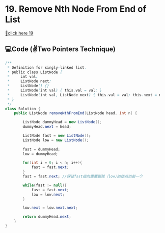# 19. Remove Nth Node From End of List

[🔗click here 19](https://leetcode.com/problems/remove-nth-node-from-end-of-list/)

## 💻Code (✌️Two Pointers Technique)

```java
/**
 * Definition for singly-linked list.
 * public class ListNode {
 *     int val;
 *     ListNode next;
 *     ListNode() {}
 *     ListNode(int val) { this.val = val; }
 *     ListNode(int val, ListNode next) { this.val = val; this.next = next; }
 * }
 */
class Solution {
    public ListNode removeNthFromEnd(ListNode head, int n) {

        ListNode dummyHead = new ListNode();
        dummyHead.next = head;

        ListNode fast = new ListNode();
        ListNode low = new ListNode();
        
        fast = dummyHead;
        low = dummyHead;

        for(int i = 0; i < n; i++){
            fast = fast.next;
        }
        fast = fast.next; //保证fast指向需要删除（low)的结点的前一个

        while(fast != null){
            fast = fast.next;
            low = low.next;
        }

        low.next = low.next.next;

        return dummyHead.next;
    }
}
```

